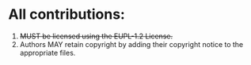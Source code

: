 # All contributions:

1. ~~MUST be licensed using the EUPL-1.2 License.~~
2. Authors MAY retain copyright by adding their copyright notice to the appropriate files.

